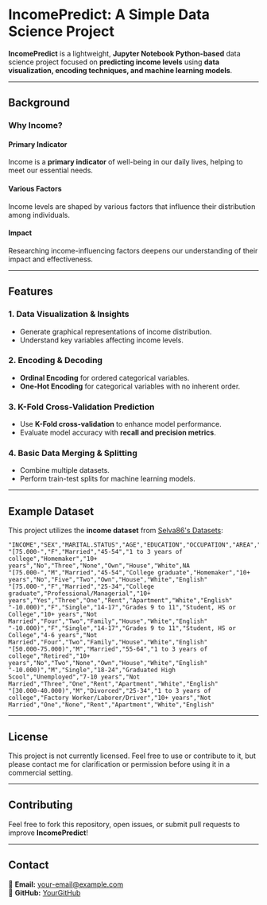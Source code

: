 # IncomePredict: A Simple Data Science Project

**IncomePredict** is a lightweight, **Jupyter Notebook Python-based** data science project focused on **predicting income levels** using **data visualization, encoding techniques, and machine learning models**.

---

## Background

### Why Income?
#### **Primary Indicator**
Income is a **primary indicator** of well-being in our daily lives, helping to meet our essential needs.

#### **Various Factors**
Income levels are shaped by various factors that influence their distribution among individuals.

#### **Impact**
Researching income-influencing factors deepens our understanding of their impact and effectiveness.

---

## Features

### 1. **Data Visualization & Insights**
   - Generate graphical representations of income distribution.
   - Understand key variables affecting income levels.

### 2. **Encoding & Decoding**
   - **Ordinal Encoding** for ordered categorical variables.
   - **One-Hot Encoding** for categorical variables with no inherent order.

### 3. **K-Fold Cross-Validation Prediction**
   - Use **K-Fold cross-validation** to enhance model performance.
   - Evaluate model accuracy with **recall and precision metrics**.

### 4. **Basic Data Merging & Splitting**
   - Combine multiple datasets.
   - Perform train-test splits for machine learning models.

---

## Example Dataset
This project utilizes the **income dataset** from [Selva86's Datasets](https://github.com/selva86/datasets/blob/master/income.csv):
```
"INCOME","SEX","MARITAL.STATUS","AGE","EDUCATION","OCCUPATION","AREA","DUAL.INCOMES","HOUSEHOLD.SIZE","UNDER18","HOUSEHOLDER","HOME.TYPE","ETHNIC.CLASS","LANGUAGE"
"[75.000-","F","Married","45-54","1 to 3 years of college","Homemaker","10+ years","No","Three","None","Own","House","White",NA
"[75.000-","M","Married","45-54","College graduate","Homemaker","10+ years","No","Five","Two","Own","House","White","English"
"[75.000-","F","Married","25-34","College graduate","Professional/Managerial","10+ years","Yes","Three","One","Rent","Apartment","White","English"
"-10.000)","F","Single","14-17","Grades 9 to 11","Student, HS or College","10+ years","Not Married","Four","Two","Family","House","White","English"
"-10.000)","F","Single","14-17","Grades 9 to 11","Student, HS or College","4-6 years","Not Married","Four","Two","Family","House","White","English"
"[50.000-75.000)","M","Married","55-64","1 to 3 years of college","Retired","10+ years","No","Two","None","Own","House","White","English"
"-10.000)","M","Single","18-24","Graduated High Scool","Unemployed","7-10 years","Not Married","Three","One","Rent","Apartment","White","English"
"[30.000-40.000)","M","Divorced","25-34","1 to 3 years of college","Factory Worker/Laborer/Driver","10+ years","Not Married","One","None","Rent","Apartment","White","English"
```

---

## License
This project is not currently licensed. Feel free to use or contribute to it, but please contact me for clarification or permission before using it in a commercial setting.

---

## Contributing
Feel free to fork this repository, open issues, or submit pull requests to improve **IncomePredict**!

---

## Contact
📧 **Email:** your-email@example.com  
🐙 **GitHub:** [YourGitHub](https://github.com/yourusername)

